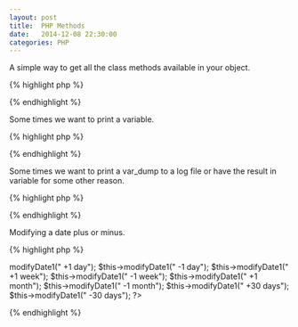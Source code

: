```yaml
---
layout: post
title:  PHP Methods
date:   2014-12-08 22:30:00
categories: PHP
---
```


A simple way to get all the class methods available in your object.

{% highlight php %}
<?php
$a = new A();
$class_methods = get_class_methods($a);
foreach($class_methods as $i){
  echo $i;
}
?>
{% endhighlight %}

Some times we want to print a variable.

{% highlight php %}
<?php
$toprint = print_r($somevar, true);
echo toprint;
?>
{% endhighlight %}

Some times we want to print a var_dump to a log file or have the result in variable for some other reason.

{% highlight php %}
<?php
ob_start();
var_dump($stuffInVar);
$result = ob_get_clean();
?>
{% endhighlight %}

Modifying a date plus or minus.

{% highlight php %}
<?php
public function modifyDate1($newDate)
{
  $date = date("Y-m-d");
  return strtotime(date("Y-m-d", strtotime($date)) . $newDate);
}

public function modifyDate2($newDate)
{
  return date('d-m-Y', strtotime($newDate));
}

$this->modifyDate1(" +1 day");
$this->modifyDate1(" -1 day");
$this->modifyDate1(" +1 week");
$this->modifyDate1(" -1 week");
$this->modifyDate1(" +1 month");
$this->modifyDate1(" -1 month");
$this->modifyDate1(" +30 days");
$this->modifyDate1(" -30 days");
?>
{% endhighlight %}
